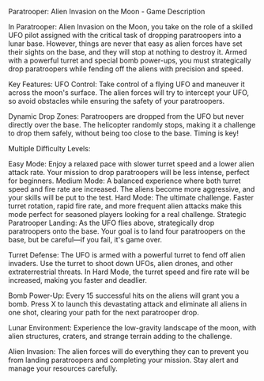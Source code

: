 Paratrooper: Alien Invasion on the Moon - Game Description

In Paratrooper: Alien Invasion on the Moon, you take on the role of a skilled UFO pilot assigned with the critical task of dropping paratroopers into a lunar base. However, things are never that easy as alien forces have set their sights on the base, and they will stop at nothing to destroy it. Armed with a powerful turret and special bomb power-ups, you must strategically drop paratroopers while fending off the aliens with precision and speed.

Key Features:
UFO Control: Take control of a flying UFO and maneuver it across the moon's surface. The alien forces will try to intercept your UFO, so avoid obstacles while ensuring the safety of your paratroopers.

Dynamic Drop Zones: Paratroopers are dropped from the UFO but never directly over the base. The helicopter randomly stops, making it a challenge to drop them safely, without being too close to the base. Timing is key!

Multiple Difficulty Levels:

Easy Mode: Enjoy a relaxed pace with slower turret speed and a lower alien attack rate. Your mission to drop paratroopers will be less intense, perfect for beginners.
Medium Mode: A balanced experience where both turret speed and fire rate are increased. The aliens become more aggressive, and your skills will be put to the test.
Hard Mode: The ultimate challenge. Faster turret rotation, rapid fire rate, and more frequent alien attacks make this mode perfect for seasoned players looking for a real challenge.
Strategic Paratrooper Landing: As the UFO flies above, strategically drop paratroopers onto the base. Your goal is to land four paratroopers on the base, but be careful—if you fail, it's game over.

Turret Defense: The UFO is armed with a powerful turret to fend off alien invaders. Use the turret to shoot down UFOs, alien drones, and other extraterrestrial threats. In Hard Mode, the turret speed and fire rate will be increased, making you faster and deadlier.

Bomb Power-Up: Every 15 successful hits on the aliens will grant you a bomb. Press X to launch this devastating attack and eliminate all aliens in one shot, clearing your path for the next paratrooper drop.

Lunar Environment: Experience the low-gravity landscape of the moon, with alien structures, craters, and strange terrain adding to the challenge.

Alien Invasion: The alien forces will do everything they can to prevent you from landing paratroopers and completing your mission. Stay alert and manage your resources carefully.
